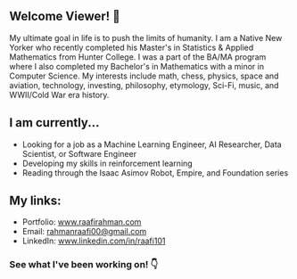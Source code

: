 ## Welcome Viewer! 👋

My ultimate goal in life is to push the limits of humanity. I am a Native New Yorker who recently completed his Master's in Statistics & Applied Mathematics from Hunter College. I was a part of the BA/MA program where I also completed my Bachelor's in Mathematics with a minor in Computer Science. My interests include math, chess, physics, space and aviation, technology, investing, philosophy, etymology, Sci-Fi, music, and WWII/Cold War era history.

## I am currently...
- Looking for a job as a Machine Learning Engineer, AI Researcher, Data Scientist, or Software Engineer
- Developing my skills in reinforcement learning
- Reading through the Isaac Asimov Robot, Empire, and Foundation series

## My links:
- Portfolio: www.raafirahman.com
- Email: rahmanraafi00@gmail.com
- LinkedIn: www.linkedin.com/in/raafi101

### See what I've been working on! 👇
